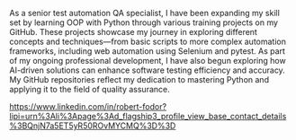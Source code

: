 As a senior test automation QA specialist, I have been expanding my skill set by learning OOP with Python through various training projects on my GitHub. These projects showcase my journey in exploring different concepts and techniques—from basic scripts to more complex automation frameworks, including web automation using Selenium and pytest. As part of my ongoing professional development, I have also begun exploring how AI-driven solutions can enhance software testing efficiency and accuracy. My GitHub repositories reflect my dedication to mastering Python and applying it to the field of quality assurance.

https://www.linkedin.com/in/robert-fodor?lipi=urn%3Ali%3Apage%3Ad_flagship3_profile_view_base_contact_details%3BQnjN7a5ET5yR50ROvMYCMQ%3D%3D